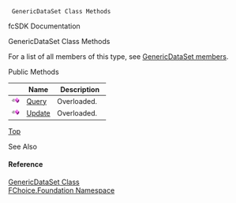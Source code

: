 ﻿     GenericDataSet Class Methods                                                   

fcSDK Documentation

GenericDataSet Class Methods

For a list of all members of this type, see [GenericDataSet members](fcSDK~FChoice.Foundation.GenericDataSet_members.md).

Public Methods

|   | Name | Description |
| --- | --- | --- |
| ![Public Method](dotnetimages/publicMethod.png) | [Query](fcSDK~FChoice.Foundation.GenericDataSet~Query.md) | Overloaded.    |
| ![Public Method](dotnetimages/publicMethod.png) | [Update](fcSDK~FChoice.Foundation.GenericDataSet~Update.md) | Overloaded.    |

[Top](#top)

See Also

#### Reference

[GenericDataSet Class](fcSDK~FChoice.Foundation.GenericDataSet.md)  
[FChoice.Foundation Namespace](fcSDK~FChoice.Foundation_namespace.md)